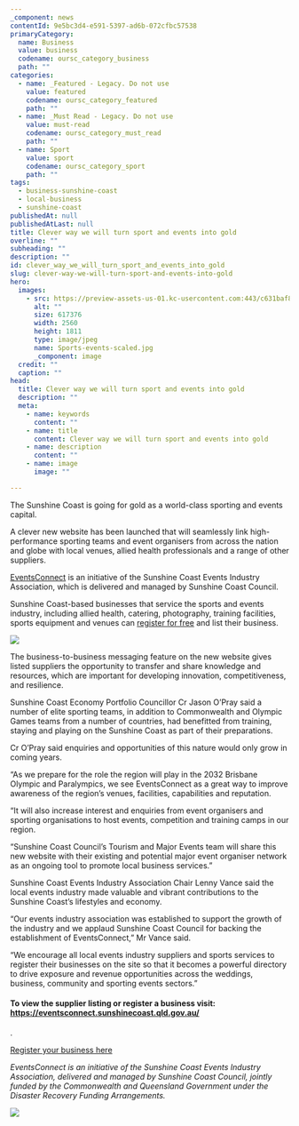 ```yaml
---
_component: news
contentId: 9e5bc3d4-e591-5397-ad6b-072cfbc57538
primaryCategory:
  name: Business
  value: business
  codename: oursc_category_business
  path: ""
categories:
  - name: _Featured - Legacy. Do not use
    value: featured
    codename: oursc_category_featured
    path: ""
  - name: _Must Read - Legacy. Do not use
    value: must-read
    codename: oursc_category_must_read
    path: ""
  - name: Sport
    value: sport
    codename: oursc_category_sport
    path: ""
tags:
  - business-sunshine-coast
  - local-business
  - sunshine-coast
publishedAt: null
publishedAtLast: null
title: Clever way we will turn sport and events into gold
overline: ""
subheading: ""
description: ""
id: clever_way_we_will_turn_sport_and_events_into_gold
slug: clever-way-we-will-turn-sport-and-events-into-gold
hero:
  images:
    - src: https://preview-assets-us-01.kc-usercontent.com:443/c631baf8-1b46-001f-580c-d0001b68b4a8/c88858f9-c630-4ffb-ad6e-d3e714186be0/Sports-events-scaled.jpg
      alt: ""
      size: 617376
      width: 2560
      height: 1811
      type: image/jpeg
      name: Sports-events-scaled.jpg
      _component: image
  credit: ""
  caption: ""
head:
  title: Clever way we will turn sport and events into gold
  description: ""
  meta:
    - name: keywords
      content: ""
    - name: title
      content: Clever way we will turn sport and events into gold
    - name: description
      content: ""
    - name: image
      image: ""

---
```

The Sunshine Coast is going for gold as a world-class sporting and events capital.

A clever new website has been launched that will seamlessly link high-performance sporting teams and event organisers from across the nation and globe with local venues, allied health professionals and a range of other suppliers.

[EventsConnect](https://eventsconnect.sunshinecoast.qld.gov.au/)
&#x20;is an initiative of the Sunshine Coast Events Industry Association, which is delivered and managed by Sunshine Coast Council.

Sunshine Coast-based businesses that service the sports and events industry, including allied health, catering, photography, training facilities, sports equipment and venues can [register for free](https://eventsconnect.sunshinecoast.qld.gov.au/page/supplier-listing-guidelines)
&#x20;and list their business.

![](https://preview-assets-us-01.kc-usercontent.com:443/c631baf8-1b46-001f-580c-d0001b68b4a8/a4c1d9ac-5b5d-4c70-8bb8-2f7fdf4e2282/AdobeStock_281855938-1024x683.jpeg)

The business-to-business messaging feature on the new website gives listed suppliers the opportunity to transfer and share knowledge and resources, which are important for developing innovation, competitiveness, and resilience. 

Sunshine Coast Economy Portfolio Councillor Cr Jason O’Pray said a number of elite sporting teams, in addition to Commonwealth and Olympic Games teams from a number of countries, had benefitted from training, staying and playing on the Sunshine Coast as part of their preparations.

Cr O’Pray said enquiries and opportunities of this nature would only grow in coming years.

“As we prepare for the role the region will play in the 2032 Brisbane Olympic and Paralympics, we see EventsConnect as a great way to improve awareness of the region’s venues, facilities, capabilities and reputation.

“It will also increase interest and enquiries from event organisers and sporting organisations to host events, competition and training camps in our region.

“Sunshine Coast Council’s Tourism and Major Events team will share this new website with their existing and potential major event organiser network as an ongoing tool to promote local business services.”

Sunshine Coast Events Industry Association Chair Lenny Vance said the local events industry made valuable and vibrant contributions to the Sunshine Coast’s lifestyles and economy.

“Our events industry association was established to support the growth of the industry and we applaud Sunshine Coast Council for backing the establishment of EventsConnect,” Mr Vance said.

“We encourage all local events industry suppliers and sports services to register their businesses on the site so that it becomes a powerful directory to drive exposure and revenue opportunities across the weddings, business, community and sporting events sectors.” 

#### To view the supplier listing or register a business visit: <https://eventsconnect.sunshinecoast.qld.gov.au/>
.

[Register your business here](https://eventsconnect.sunshinecoast.qld.gov.au/page/supplier-listing-guidelines)


*EventsConnect is an initiative of the Sunshine Coast Events Industry Association, delivered and managed by Sunshine Coast Council, jointly funded by the Commonwealth and Queensland Government under the Disaster Recovery Funding Arrangements.*

[](https://eventsconnect.sunshinecoast.qld.gov.au/)


![](https://preview-assets-us-01.kc-usercontent.com:443/c631baf8-1b46-001f-580c-d0001b68b4a8/86180cbe-e350-457c-b289-a8fe219daa8f/220186_Events-Connect_OurSC_Super-Banner_FINAL2-1024x189.png)
